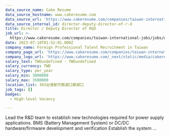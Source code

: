 ```yaml
---
data_source_name: Cake Resume
data_source_hostname: www.cakeresume.com
data_source_url: 'https://www.cakeresume.com/companies/taiwan-international-jobs/jobs'
data_source_internal_id: director-deputy-director-of-r-d
title: Director / Deputy Director of R&D
job_url: >-
  https://www.cakeresume.com/companies/taiwan-international-jobs/jobs/director-deputy-director-of-r-d
date: 2023-07-10T01:52:01.000Z
company_name: Foreign Professional Talent Recruitment in Taiwan
company_page_url: 'https://www.cakeresume.com/companies/taiwan-international-jobs'
company_logo_url: 'https://www.cakeresume.com/_next/static/media/cakeresume.e1c03867.svg'
salary_text: TWDundefined - TWDundefined
salary_currency: TWD
salary_type: per_year
salary_min: 3000000
salary_max: 3500000
location_list: 303台灣新竹縣湖口鄉湖口
job_tags: []
badges:
  - High-level Vacancy

---
```


Lead the R&D team to establish new technologies required for power supply applications. BMS (Battery Management System) or DC/DC hardware/firmware development and verification Establish the system ...